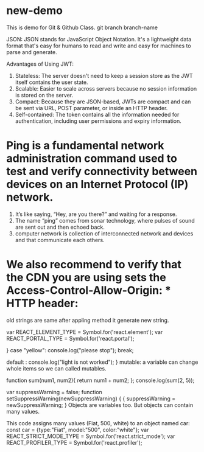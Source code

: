 # new-demo
This is demo for Git &amp; Github Class.
git branch branch-name

JSON: JSON stands for JavaScript Object Notation. It's a lightweight data format that's
easy for humans to read and write and easy for machines to parse and generate.

Advantages of Using JWT:

1. Stateless: The server doesn't need to keep a session store as the JWT itself contains the user state.
2. Scalable: Easier to scale across servers because no session information is stored on the server.
3. Compact: Because they are JSON-based, JWTs are compact and can be sent via URL, POST parameter, or inside an HTTP header.
4. Self-contained: The token contains all the information needed for authentication, including user permissions and expiry information.

# Ping is a fundamental network administration command used to test and verify connectivity between devices on an Internet Protocol (IP) network.

1. It’s like saying, “Hey, are you there?” and waiting for a response.
2. The name “ping” comes from sonar technology, where pulses of sound are sent out and then echoed back.
3. computer network is collection of interconnected network and devices and that communicate each others.

<script crossorigin src="https://unpkg.com/react@18/umd/react.development.js"></script>
<script crossorigin src="https://unpkg.com/react-dom@18/umd/react-dom.development.js"></script>

<script crossorigin src="https://unpkg.com/react@18/umd/react.production.min.js"></script>
<script crossorigin src="https://unpkg.com/react-dom@18/umd/react-dom.production.min.js"></script>

# We also recommend to verify that the CDN you are using sets the Access-Control-Allow-Origin: * HTTP header:

old strings are same after appling method it generate new string.

  var REACT_ELEMENT_TYPE = Symbol.for('react.element');
  var REACT_PORTAL_TYPE = Symbol.for('react.portal');

 }
  case "yellow":
      console.log("please stop");
      break;
      
   default :
      console.log("light is not worked");
      }
      mutable: a variable can change whole items so we can called  mutables. 
  
  function sum(num1, num2){
    return num1 + num2;
  };
  console.log(sum(2, 5));

  var suppressWarning = false;
  function setSuppressWarning(newSuppressWarning) {
    {
      suppressWarning = newSuppressWarning;
    }
    Objects are variables too. But objects can contain many values.

  This code assigns many values (Fiat, 500, white) to an object named car:
  const car = {type:"Fiat", model:"500", color:"white"};
  var REACT_STRICT_MODE_TYPE = Symbol.for('react.strict_mode');
  var REACT_PROFILER_TYPE = Symbol.for('react.profiler');




